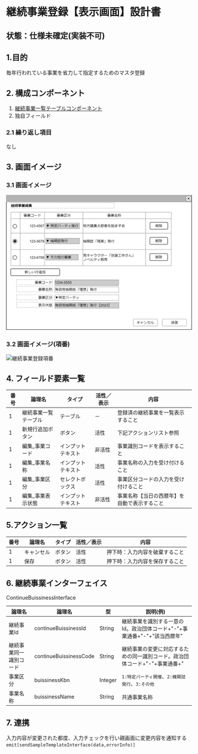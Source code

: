 ﻿# 継続事業登録【表示画面】設計書

## 状態：仕様未確定(実装不可)

## 1.目的

毎年行われている事業を省力して指定するためのマスタ登録

## 2. 構成コンポーネント

1. [継続事業一覧テーブルコンポーネント](../../common/front/table_continue_buisiness/table_continue_buisiness.md)
2. 独自フィールド

### 2.1 繰り返し項目

なし

## 3. 画面イメージ

### 3.1 画面イメージ

![継続事業登録](image/継続事業登録.drawio.png)

### 3.2 画面イメージ(項番)

![継続事業登録項番](image/継続事業登録項番.drawio.png)

## 4. フィールド要素一覧

| 番号 |        論理名        |       タイプ       | 活性／表示 |                     内容                     |
| ---- | -------------------- | ------------------ | ---------- | -------------------------------------------- |
| 1    | 継続事業一覧テーブル | テーブル           | －         | 登録済の継続事業を一覧表示すること           |
| 1    | 新規行追加ボタン     | ボタン             | 活性       | 下記アクションリスト参照                     |
| 1    | 編集_事業コード      | インプットテキスト | 非活性     | 事業識別コードを表示すること                 |
| 1    | 編集_事業名称        | インプットテキスト | 活性       | 事業名称の入力を受け付けること               |
| 1    | 編集_事業区分        | セレクトボックス   | 活性       | 事業区分コードの入力を受け付けること         |
| 1    | 編集_事業表示状態    | インプットテキスト | 非活性     | 事業名称【当日の西暦年】を自動で表示すること |

## 5.アクション一覧

| 番号 |           論理名           |    タイプ    | 活性／表示 |                            内容                            |
| ---- | -------------------------- | ------------ | ---------- | ---------------------------------------------------------- |
| 1    | キャンセル                 | ボタン       | 活性       | 押下時：入力内容を破棄すること                             |
| 1    | 保存                       | ボタン       | 活性       | 押下時：入力内容を保存すること                             |

## 6. 継続事業インターフェイス

ContinueBuissinessInterface

 |         論理名         |         論理名         |   型    |                                  説明(例)                                   |
 | ---------------------- | ---------------------- | ------- | --------------------------------------------------------------------------- |
 | 継続事業Id             | continueBuissinessId   | String  | 継続事業を識別する一意のId。政治団体コード+"-"+事業通番+"-"+"該当西暦年"    |
 | 継続事業同一識別コード | continueBuissinessCode | String  | 継続事業の変更に対応するための同一識別コード。政治団体コード+"-"+事業通番+" |
 | 事業区分               | buissinessKbn          | Integer | `1:特定パーティ開催`、`2:機関誌発行`、`3:その他`                            |
 | 事業名称               | buissinessName         | String  | 共通事業名称                                                                |

## 7. 連携

入力内容が変更された都度、入力チェックを行い親画面に変更内容を通知する`emit[sendSampleTemplateInterface(data,errorInfo)]`

